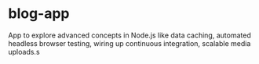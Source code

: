 # blog-app

App to explore advanced concepts in Node.js like data caching, automated headless browser testing,
wiring up continuous integration, scalable media uploads.s

